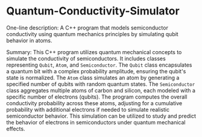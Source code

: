# Quantum-Conductivity-Simulator

One-line description: A C++ program that models semiconductor conductivity using quantum mechanics principles by simulating qubit behavior in atoms.

Summary: This C++ program utilizes quantum mechanical concepts to simulate the conductivity of semiconductors. It includes classes representing `Qubit`, `Atom`, and `Semiconductor`. The `Qubit` class encapsulates a quantum bit with a complex probability amplitude, ensuring the qubit's state is normalized. The `Atom` class simulates an atom by generating a specified number of qubits with random quantum states. The `Semiconductor` class aggregates multiple atoms of carbon and silicon, each modeled with a specific number of electrons (qubits). The program computes the overall conductivity probability across these atoms, adjusting for a cumulative probability with additional electrons if needed to simulate realistic semiconductor behavior. This simulation can be utilized to study and predict the behavior of electrons in semiconductors under quantum mechanical effects.
